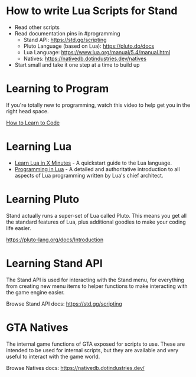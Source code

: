 # How to write Lua Scripts for Stand

- Read other scripts
- Read documentation pins in #programming
  - Stand API: https://std.gg/scripting
  - Pluto Language (based on Lua): https://pluto.do/docs
  - Lua Language: https://www.lua.org/manual/5.4/manual.html
  - Natives: https://nativedb.dotindustries.dev/natives
- Start small and take it one step at a time to build up

# Learning to Program

If you're totally new to programming, 
watch this video to help get you in the right head space.

[How to Learn to Code](https://www.youtube.com/watch?v=mvK0UzFNw1Q)

# Learning Lua

* [Learn Lua in X Minutes](https://learnxinyminutes.com/docs/lua/) - A quickstart guide to the Lua language.
* [Programming in Lua](https://www.lua.org/pil/contents.html) -
A detailed and authoritative introduction to all aspects of Lua programming written by Lua's chief architect.

# Learning Pluto

Stand actually runs a super-set of Lua called Pluto.
This means you get all the standard features of Lua,
plus additional goodies to make your coding life easier.

https://pluto-lang.org/docs/Introduction

# Learning Stand API

The Stand API is used for interacting with the Stand menu, for everything from creating new menu items
to helper functions to make interacting with the game engine easier.

Browse Stand API docs: https://std.gg/scripting

# GTA Natives

The internal game functions of GTA exposed for scripts to use. These are intended to be used for internal scripts,
but they are available and very useful to interact with the game world.

Browse Natives docs: https://nativedb.dotindustries.dev/
